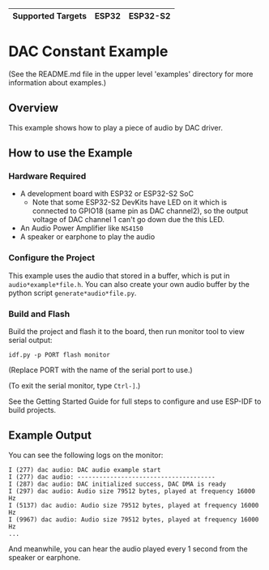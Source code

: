 | Supported Targets | ESP32 | ESP32-S2 |
| ----------------- | ----- | -------- |

# DAC Constant Example

(See the README.md file in the upper level 'examples' directory for more information about examples.)

## Overview

This example shows how to play a piece of audio by DAC driver.

## How to use the Example

### Hardware Required

* A development board with ESP32 or ESP32-S2 SoC
    - Note that some ESP32-S2 DevKits have LED on it which is connected to GPIO18 (same pin as DAC channel2), so the output voltage of DAC channel 1 can't go down due the this LED.
* An Audio Power Amplifier like `NS4150`
* A speaker or earphone to play the audio

### Configure the Project

This example uses the audio that stored in a buffer, which is put in `audio*example*file.h`. You can also create your own audio buffer by the python script `generate*audio*file.py`.

### Build and Flash

Build the project and flash it to the board, then run monitor tool to view serial output:

```
idf.py -p PORT flash monitor
```

(Replace PORT with the name of the serial port to use.)

(To exit the serial monitor, type ``Ctrl-]``.)

See the Getting Started Guide for full steps to configure and use ESP-IDF to build projects.

## Example Output

You can see the following logs on the monitor:

```
I (277) dac audio: DAC audio example start
I (277) dac audio: --------------------------------------
I (287) dac audio: DAC initialized success, DAC DMA is ready
I (297) dac audio: Audio size 79512 bytes, played at frequency 16000 Hz
I (5137) dac audio: Audio size 79512 bytes, played at frequency 16000 Hz
I (9967) dac audio: Audio size 79512 bytes, played at frequency 16000 Hz
...
```

And meanwhile, you can hear the audio played every 1 second from the speaker or earphone.
